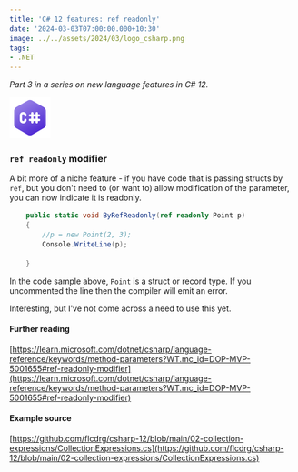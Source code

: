 ```yaml
---
title: 'C# 12 features: ref readonly'
date: '2024-03-03T07:00:00.000+10:30'
image: ../../assets/2024/03/logo_csharp.png
tags:
- .NET
---
```


_Part 3 in a series on new language features in C# 12._

![C# logo](../../assets/2024/03/logo_csharp.png)

### `ref readonly` modifier

A bit more of a niche feature - if you have code that is passing structs by `ref`, but you don't need to (or want to) allow modification of the parameter, you can now indicate it is readonly.

```csharp
    public static void ByRefReadonly(ref readonly Point p)
    {
        //p = new Point(2, 3);
        Console.WriteLine(p);

    }
```

In the code sample above, `Point` is a struct or record type. If you uncommented the line then the compiler will emit an error.

Interesting, but I've not come across a need to use this yet.

#### Further reading

[https://learn.microsoft.com/dotnet/csharp/language-reference/keywords/method-parameters?WT.mc_id=DOP-MVP-5001655#ref-readonly-modifier](https://learn.microsoft.com/dotnet/csharp/language-reference/keywords/method-parameters?WT.mc_id=DOP-MVP-5001655#ref-readonly-modifier)

#### Example source

[https://github.com/flcdrg/csharp-12/blob/main/02-collection-expressions/CollectionExpressions.cs](https://github.com/flcdrg/csharp-12/blob/main/02-collection-expressions/CollectionExpressions.cs)
